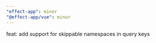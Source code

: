 ```yaml
---
"effect-app": minor
"@effect-app/vue": minor
---
```


feat: add support for skippable namespaces in query keys
